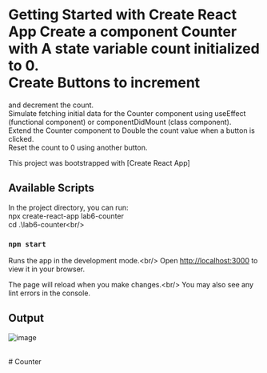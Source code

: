 # Getting Started with Create React App Create a component Counter with A state variable count initialized to 0.<br/> Create Buttons to increment
and decrement the count. <br/>Simulate fetching initial data for the Counter component using useEffect
(functional component) or componentDidMount (class component).<br/> Extend the Counter component
to Double the count value when a button is clicked. <br/>Reset the count to 0 using another button.<br/>

This project was bootstrapped with [Create React App]<br/>

## Available Scripts<br/>

In the project directory, you can run:<br/>
npx create-react-app lab6-counter<br/>
cd .\lab6-counter\<br/>

### `npm start`

Runs the app in the development mode.\<br/>
Open [http://localhost:3000](http://localhost:3000) to view it in your browser.<br/>

The page will reload when you make changes.\<br/>
You may also see any lint errors in the console.<br/>

## Output <br/>

![image](https://github.com/user-attachments/assets/c55ba444-72b5-4915-a134-8435a8bd4e7f)


<br/>
#   C o u n t e r 
 
 
